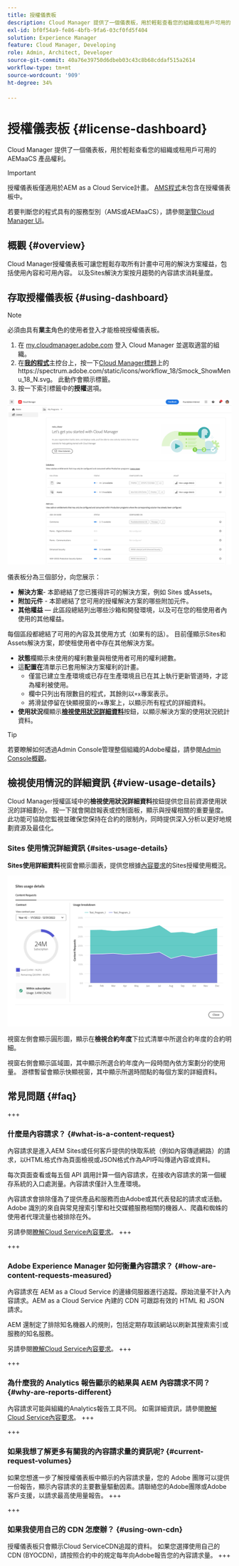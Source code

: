 ```yaml
---
title: 授權儀表板
description: Cloud Manager 提供了一個儀表板，用於輕鬆查看您的組織或租用戶可用的 AEMaaCS 產品權利。
exl-id: bf0f54a9-fe86-4bfb-9fa6-03cf0fd5f404
solution: Experience Manager
feature: Cloud Manager, Developing
role: Admin, Architect, Developer
source-git-commit: 40a76e39750d6dbeb03c43c8b68cddaf515a2614
workflow-type: tm+mt
source-wordcount: '909'
ht-degree: 34%

---
```



# 授權儀表板 {#license-dashboard}

Cloud Manager 提供了一個儀表板，用於輕鬆查看您的組織或租用戶可用的 AEMaaCS 產品權利。

>[!IMPORTANT]
>
>授權儀表板僅適用於AEM as a Cloud Service計畫。 [AMS程式](https://experienceleague.adobe.com/en/docs/experience-manager-cloud-manager/content/introduction)未包含在授權儀表板中。
>
>若要判斷您的程式具有的服務型別（AMS或AEMaaCS），請參閱[瀏覽Cloud Manager UI](/help/implementing/cloud-manager/navigation.md#program-cards)。

## 概觀 {#overview}

Cloud Manager授權儀表板可讓您輕鬆存取所有計畫中可用的解決方案權益，包括使用內容和可用內容。 以及Sites解決方案按月趨勢的內容請求消耗量度。

## 存取授權儀表板 {#using-dashboard}

>[!NOTE]
>
>必須由具有&#x200B;**業主**&#x200B;角色的使用者登入才能檢視授權儀表板。

1. 在 [my.cloudmanager.adobe.com](https://my.cloudmanager.adobe.com/) 登入 Cloud Manager 並選取適當的組織。
1. 在&#x200B;**[我的程式](/help/implementing/cloud-manager/navigation.md#my-programs)**&#x200B;主控台上，按一下[Cloud Manager標題](/help/implementing/cloud-manager/navigation.md#cloud-manager-header)上的https://spectrum.adobe.com/static/icons/workflow_18/Smock_ShowMenu_18_N.svg。 此動作會顯示標籤。
1. 按一下索引標籤中的&#x200B;**授權**&#x200B;選項。

![授權儀表板](assets/license-dashboard.png)

儀表板分為三個部分，向您展示：

* **解決方案**- 本節總結了您已獲得許可的解決方案，例如 Sites 或Assets。
* **附加元件** - 本節總結了您可用的授權解決方案的哪些附加元件。
* **其他權益** — 此區段總結列出哪些沙箱和開發環境，以及可在您的租使用者內使用的其他權益。

每個區段都總結了可用的內容及其使用方式（如果有的話）。 目前僅顯示Sites和Assets解決方案，即使租使用者中存在其他解決方案。

* **狀態**&#x200B;欄顯示未使用的權利數量與租使用者可用的權利總數。
* 這&#x200B;**配置在**&#x200B;清單示已套用解決方案權利的計畫。
   * 僅當已建立生產環境或已存在生產環境且已在其上執行更新管道時，才認為權利被使用。
   * 欄中只列出有限數目的程式，其餘則以`+x`專案表示。
   * 將滑鼠停留在快顯視窗的`+x`專案上，以顯示所有程式的詳細資料。
* **使用狀況**&#x200B;欄顯示&#x200B;**[檢視使用狀況詳細資料](#view-usage-details)**&#x200B;按鈕，以顯示解決方案的使用狀況統計資料。

>[!TIP]
>
>若要瞭解如何透過Admin Console管理整個組織的Adobe權益，請參閱[Admin Console概觀](https://helpx.adobe.com/tw/enterprise/using/admin-console.html)。

## 檢視使用情況的詳細資訊 {#view-usage-details}

<!--
The **View usage details** button gives access to the chosen solution's **Usage Details** window. This window gives a detailed breakdown including charts to show your solution's usage. How that usage is measured depends on the chosen solution. -->

Cloud Manager授權區域中的&#x200B;**檢視使用狀況詳細資料**&#x200B;按鈕提供您目前資源使用狀況的詳細劃分。 按一下就會開啟報表或控制面板，顯示與授權相關的重要量度。 <!-- ADD THIS SENTENCE IF ASSETS USAGE DETAILS GETS REINSTATED ", such as the number of users, storage consumption, or bandwidth usage, depending on the type of services you're using." -->此功能可協助您監視並確保您保持在合約的限制內，同時提供深入分析以更好地規劃資源及最佳化。

### Sites 使用情況詳細資訊 {#sites-usage-details}

**Sites使用詳細資料**&#x200B;視窗會顯示圖表，提供您根據[內容要求](#what-is-a-content-request)的Sites授權使用概況。

![網站使用狀況詳細資料視窗](assets/sites-usage-details.png)

視窗左側會顯示圓形圖，顯示在&#x200B;**檢視合約年度**&#x200B;下拉式清單中所選合約年度的合約明細。

視窗右側會顯示區域圖，其中顯示所選合約年度內一段時間內依方案劃分的使用量。 游標暫留會顯示快顯視窗，其中顯示所選時間點的每個方案的詳細資料。

<!-- REMOVED AS PER CQDOC-21983
### Assets usage details {#assets-usage-details}

The **Assets usage details** window, presents graphs giving an overview of the usage of your Assets licenses based on [storage](#storage) and [standard users](#standard-users). Select the appropriate tab to toggle between the views.

For both storage and standard users views, you can use the **Environment Type** dropdown to toggle the view between production, stage, and development environments.

#### Storage {#storage}

![Assets usage details window for storage](assets/assets-usage-details-storage.png)

The left side of the window presents a pie chart showing the contract breakdown for the contract year selected in the **View contract year** dropdown.

The right side of the window presents an area chart showing the usage broken down by program over time for the selected contract year. A hover reveals a popup with details per program for the selected point in time.

#### Standard Users {#standard-users}

![Assets usage details window for standard-users](assets/assets-usage-details-standard-users.png)

The left side of the window presents a pie chart showing the contract breakdown for the contract year selected in the **View contract year** dropdown.

The right side of the window presents an area chart showing the usage broken down by program over time for the selected contract year. A hover reveals a popup with details per program for the selected point in time. -->

## 常見問題 {#faq}

+++

### 什麼是內容請求？ {#what-is-a-content-request}

內容請求是進入AEM Sites或任何客戶提供的快取系統（例如內容傳遞網路）的請求，以HTML格式作為頁面檢視或JSON格式作為API呼叫傳遞內容或資料。

每次頁面查看或每五個 API 調用計算一個內容請求，在接收內容請求的第一個緩存系統的入口處測量。內容請求僅計入生產環境。

內容請求會排除僅為了提供產品和服務而由Adobe或其代表發起的請求或活動。 Adobe 識別的來自與常見搜索引擎和社交媒體服務相關的機器人、爬蟲和蜘蛛的使用者代理流量也被排除在外。

另請參閱[瞭解Cloud Service內容要求](/help/implementing/cloud-manager/content-requests.md)。
+++

+++

### Adobe Experience Manager 如何衡量內容請求？ {#how-are-content-requests-measured}

內容請求在 AEM as a Cloud Service 的邊緣伺服器進行追蹤。原始流量不計入內容請求。AEM as a Cloud Service 內建的 CDN 可跟踪有效的 HTML 和 JSON 請求。

AEM 還制定了排除知名機器人的規則，包括定期存取該網站以刷新其搜索索引或服務的知名服務。

另請參閱[瞭解Cloud Service內容要求](/help/implementing/cloud-manager/content-requests.md)。
+++

+++

### 為什麼我的 Analytics 報告顯示的結果與 AEM 內容請求不同？ {#why-are-reports-different}

內容請求可能與組織的Analytics報告工具不同。 如需詳細資訊，請參閱[瞭解Cloud Service內容要求](/help/implementing/cloud-manager/content-requests.md)。
+++

+++

### 如果我想了解更多有關我的內容請求量的資訊呢? {#current-request-volumes}

如果您想進一步了解授權儀表板中顯示的內容請求量，您的 Adobe 團隊可以提供一份報告，顯示內容請求的主要數量驅動因素。請聯絡您的Adobe團隊或Adobe客戶支援，以請求最高使用量報告。
+++

+++

### 如果我使用自己的 CDN 怎麼辦？ {#using-own-cdn}

授權儀表板只會顯示Cloud ServiceCDN追蹤的資料。 如果您選擇使用自己的CDN (BYOCDN)，請按照合約中的規定每年向Adobe報告您的內容請求量。
+++

